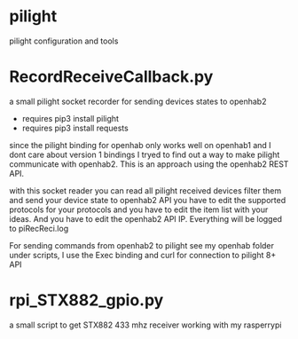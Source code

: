 # pilight
pilight configuration and tools

# RecordReceiveCallback.py

a small pilight socket recorder for sending devices states to openhab2
 - requires pip3 install pilight
 - requires pip3 install requests

since the pilight binding for openhab only works well on openhab1 and I dont care about version 1 bindings I tryed to find out a way to make pilight communicate with openhab2. This is an approach using the openhab2 REST API.

with this socket reader you can read all pilight received devices filter them and send your device state to openhab2 API
you have to edit the supported protocols for your protocols and you have to edit the item list with your ideas.
And you have to edit the openhab2 API IP.
Everything will be logged to piRecReci.log

For sending commands from openhab2 to pilight see my openhab folder under scripts, I use the Exec binding and curl for connection to pilight 8+ API

# rpi_STX882_gpio.py
a small script to get STX882 433 mhz receiver working with my rasperrypi
